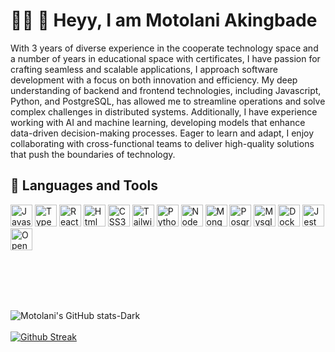 # 👋🏿 👻 Heyy, I am Motolani Akingbade 

With 3 years of diverse experience in the cooperate technology space and a number of years in educational space with certificates, I have passion for crafting seamless and scalable applications, I approach software development with a focus on both innovation and efficiency. My deep understanding of backend and frontend technologies, including Javascript, Python, and PostgreSQL, has allowed me to streamline operations and solve complex challenges in distributed systems. Additionally, I have experience working with AI and machine learning, developing models that enhance data-driven decision-making processes. Eager to learn and adapt, I enjoy collaborating with cross-functional teams to deliver high-quality solutions that push the boundaries of technology.

## 🤖 Languages and Tools

<p>
  <img src="https://cdn.jsdelivr.net/gh/devicons/devicon@latest/icons/javascript/javascript-plain.svg" alt="Javascript" width="35" height"35" />
<img src="https://cdn.jsdelivr.net/gh/devicons/devicon@latest/icons/typescript/typescript-plain.svg" alt="Typescript" width="35" height"35" /> 
<img src="https://cdn.jsdelivr.net/gh/devicons/devicon@latest/icons/react/react-original.svg" alt="React" width="35" height"35" />  
<img src="https://cdn.jsdelivr.net/gh/devicons/devicon@latest/icons/html5/html5-original.svg" alt="Html" width="35" height"35" />
<img src="https://cdn.jsdelivr.net/gh/devicons/devicon@latest/icons/css3/css3-original.svg" alt="CSS3" width="35" height"35" /> 
<img src="https://cdn.jsdelivr.net/gh/devicons/devicon@latest/icons/tailwindcss/tailwindcss-original.svg" alt="Tailwind" width="35" height"35"/> 
<img src="https://cdn.jsdelivr.net/gh/devicons/devicon@latest/icons/python/python-original.svg" alt="Python" width="35" height"35" />
<img src="https://cdn.jsdelivr.net/gh/devicons/devicon@latest/icons/nodejs/nodejs-original-wordmark.svg" alt="NodeJS" width="35" height"35"/>
<img src="https://cdn.jsdelivr.net/gh/devicons/devicon@latest/icons/mongodb/mongodb-original-wordmark.svg" alt="MongoDB" width="35" height"35"/>
<img src="https://cdn.jsdelivr.net/gh/devicons/devicon@latest/icons/postgresql/postgresql-original.svg" alt="Posgresql" width="35" height"35"/>
<img src="https://cdn.jsdelivr.net/gh/devicons/devicon@latest/icons/mysql/mysql-original.svg" alt="Mysql" width="35" height"35"/>
<img src="https://cdn.jsdelivr.net/gh/devicons/devicon@latest/icons/docker/docker-original.svg" alt="Docker" width="35" height"35" />
<img src="https://cdn.jsdelivr.net/gh/devicons/devicon@latest/icons/jest/jest-plain.svg" alt="Jest" width="35" height"35"/>
<img src="https://cdn.jsdelivr.net/gh/devicons/devicon@latest/icons/opencv/opencv-original-wordmark.svg" alt="OpenCV" width="35" height"35" />
</p>


<br/>
<br/>
<br/>
<br/>

![Motolani's GitHub stats-Dark](https://github-readme-stats.vercel.app/api?username=motolani-akingbade&show_icons=true&theme=dark&icon_color=57a8ff&hide_border=true&card_width=50#gh-dark-mode-only)
<br/>
<br/>
[![Github Streak](https://streak-stats.demolab.com/?user=motolani-akingbade&theme=dark&hide_border=true0)](https://git.io/streak-stats)
          
